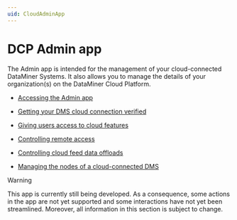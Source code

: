 ```yaml
---
uid: CloudAdminApp
---
```


# DCP Admin app

The Admin app is intended for the management of your cloud-connected DataMiner Systems. It also allows you to manage the details of your organization(s) on the DataMiner Cloud Platform.

- [Accessing the Admin app](xref:Accessing_the_Admin_app)

- [Getting your DMS cloud connection verified](xref:CloudConnectionVerification)

- [Giving users access to cloud features](xref:Giving_users_access_to_cloud_features)

- [Controlling remote access](xref:Controlling_remote_access)

- [Controlling cloud feed data offloads](xref:Controlling_cloudfeed_data_offloads)

- [Managing the nodes of a cloud-connected DMS](xref:Managing_cloud-connected_nodes)

> [!WARNING]
> This app is currently still being developed. As a consequence, some actions in the app are not yet supported and some interactions have not yet been streamlined. Moreover, all information in this section is subject to change.
